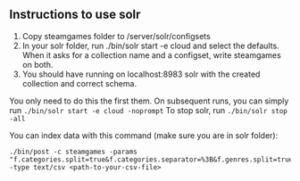 ## Instructions to use solr

1. Copy steamgames folder to <your solr folder>/server/solr/configsets
1. In your solr folder, run ./bin/solr start -e cloud and select the defaults. When it asks for a collection name and a configset, write steamgames on both.
1. You should have running on localhost:8983 solr with the created collection and correct schema.

You only need to do this the first them. On subsequent runs, you can simply run `./bin/solr start -e cloud -noprompt`
To stop solr, run `./bin/solr stop -all` 

You can index data with this command (make sure you are in solr folder):
```
./bin/post -c steamgames -params "f.categories.split=true&f.categories.separator=%3B&f.genres.split=true&f.genres.separator=%3B&f.platforms.split=true&f.platforms.separator=%3B" -type text/csv <path-to-your-csv-file>
```

